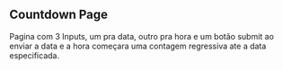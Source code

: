 ## Countdown Page

Pagina com 3 Inputs, um pra data, outro pra hora e um botão submit
ao enviar a data e a hora começara uma contagem regressiva ate a data especificada.
